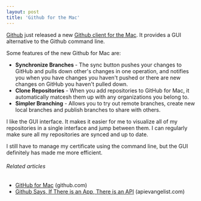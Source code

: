 ```yaml
---
layout: post
title: 'Github for the Mac'
---
```

<a title="Github client for the Mac" href="http://mac.github.com/"><img style="padding: 15px;" src="http://kinlane-productions.s3.amazonaws.com/github/github-mac.png" alt="" align="right" /></a><a title="Github" href="http://www.github.com">Github</a> just released a new <a title="Github client for the Mac" href="http://mac.github.com/">Github client for the Mac</a>.  It provides a GUI alternative to the Github command line.<p></p>
Some features of the new Github for Mac are:
<ul class="mainlist">
	<li><strong>Synchronize Branches </strong>- The sync button pushes your changes to GitHub and pulls down other's changes in one operation, and notifies you when you have changes you haven't pushed or there are new changes on GitHub you haven't pulled down.</li>
	<li><strong>Clone Repositories</strong> - When you add repositories to GitHub for Mac, it automatically matcesh them up with any organizations you belong to.</li>
	<li><strong>Simpler Branching</strong> - Allows you to try out remote branches, create new local branches and publish branches to share with others.</li>
</ul>
I like the GUI interface. It makes it easier for me to visualize all of my repositories in a single interface and jump between them. I can regularly make sure all my repositories are synced and up to date.<p></p>
I still have to manage my certificate using the command line, but the GUI definitely has made me more efficient.
<h6 class="zemanta-related-title" style="font-size: 1em;">Related articles</h6>
<ul class="zemanta-article-ul">
	<li class="zemanta-article-ul-li"><a href="https://github.com/blog/878-announcing-github-for-mac">GitHub for Mac</a> (github.com)</li>
	<li class="zemanta-article-ul-li"><a href="http://blog.apievangelist.com/2011/04/13/github-says-if-there-is-an-app-there-is-an-api/">Github Says, If There is an App, There is an API</a> (apievangelist.com)</li>
</ul>
